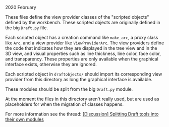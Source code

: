 2020 February

These files define the view provider classes of the "scripted objects"
defined by the workbench. These scripted objects are originally
defined in the big `Draft.py` file.

Each scripted object has a creation command like `make_arc`, 
a proxy class like `Arc`, and a view provider like `ViewProviderArc`.
The view providers define the code that indicates how they are displayed
in the tree view and in the 3D view, and visual properties
such as line thickness, line color, face color, and transparency.
These properties are only available when the graphical interface exists,
otherwise they are ignored.

Each scripted object in `draftobjects/` should import its corresponding
view provider from this directory as long the graphical interface
is available.

These modules should be split from the big `Draft.py` module.

At the moment the files in this directory aren't really used,
but are used as placeholders for when the migration of classes happens.

For more information see the thread:
[[Discussion] Splitting Draft tools into their own modules](https://forum.freecadweb.org/viewtopic.php?f=23&t=38593&start=10#p341298)
